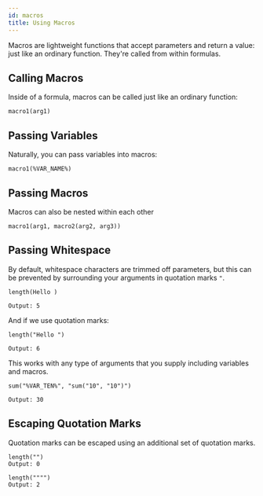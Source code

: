 ```yaml
---
id: macros
title: Using Macros
---
```


Macros are lightweight functions that accept parameters and return a value: just like an ordinary function. They're called from within formulas.

## Calling Macros

Inside of a formula, macros can be called just like an ordinary function:

```
macro1(arg1)
```

## Passing Variables

Naturally, you can pass variables into macros:

```
macro1(%VAR_NAME%)
```

## Passing Macros

Macros can also be nested within each other

```
macro1(arg1, macro2(arg2, arg3))
```

## Passing Whitespace

By default, whitespace characters are trimmed off parameters, but this can be prevented by surrounding your arguments in quotation marks `"`.

```
length(Hello )

Output: 5
```


And if we use quotation marks:

```
length("Hello ")

Output: 6
```

This works with any type of arguments that you supply including variables and macros.

```
sum("%VAR_TEN%", "sum("10", "10")")

Output: 30
```

## Escaping Quotation Marks

Quotation marks can be escaped using an additional set of quotation marks.

```
length("")
Output: 0

length("""")
Output: 2
```